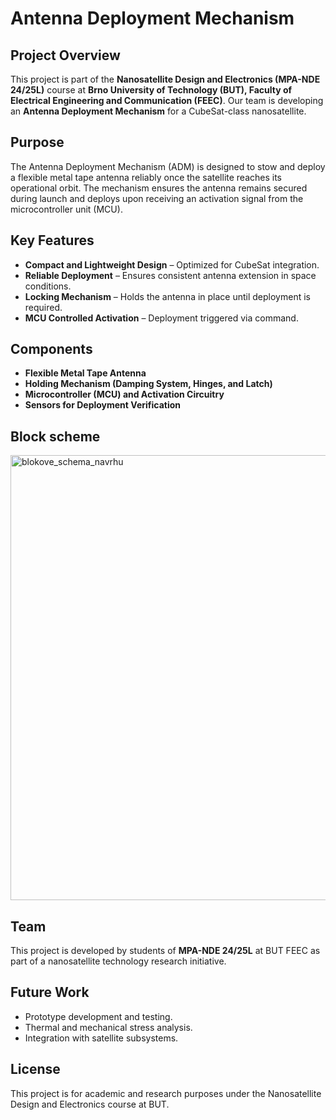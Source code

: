 # Antenna Deployment Mechanism

## Project Overview
This project is part of the **Nanosatellite Design and Electronics (MPA-NDE 24/25L)** course at **Brno University of Technology (BUT), Faculty of Electrical Engineering and Communication (FEEC)**. Our team is developing an **Antenna Deployment Mechanism** for a CubeSat-class nanosatellite.

## Purpose
The Antenna Deployment Mechanism (ADM) is designed to stow and deploy a flexible metal tape antenna reliably once the satellite reaches its operational orbit. The mechanism ensures the antenna remains secured during launch and deploys upon receiving an activation signal from the microcontroller unit (MCU).

## Key Features
- **Compact and Lightweight Design** – Optimized for CubeSat integration.
- **Reliable Deployment** – Ensures consistent antenna extension in space conditions.
- **Locking Mechanism** – Holds the antenna in place until deployment is required.
- **MCU Controlled Activation** – Deployment triggered via command.

## Components
- **Flexible Metal Tape Antenna**
- **Holding Mechanism (Damping System, Hinges, and Latch)**
- **Microcontroller (MCU) and Activation Circuitry**
- **Sensors for Deployment Verification**

## Block scheme
<img width="712" alt="blokove_schema_navrhu" src="https://github.com/user-attachments/assets/2b6d8c76-4798-46ee-b662-08b46337790c" />


## Team
This project is developed by students of **MPA-NDE 24/25L** at BUT FEEC as part of a nanosatellite technology research initiative.

## Future Work
- Prototype development and testing.
- Thermal and mechanical stress analysis.
- Integration with satellite subsystems.

## License
This project is for academic and research purposes under the Nanosatellite Design and Electronics course at BUT.


